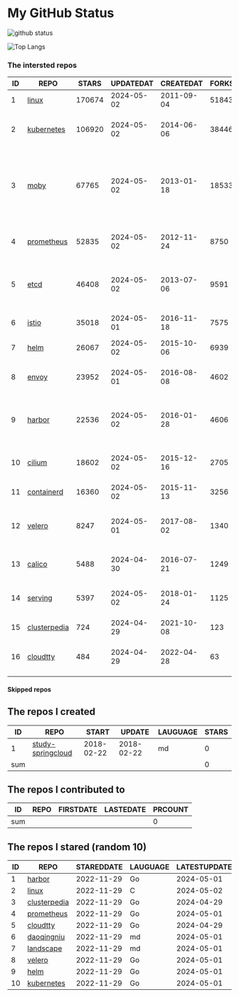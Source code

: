 # My GitHub Status

<img src="https://github-readme-stats-1.yihong0618.vercel.app/api?username=daoqingniu&show_icons=true&&&hide_title=true&count_private=true" alt="github status" />

![Top Langs](https://github-readme-stats-1.yihong0618.vercel.app/api/top-langs/?username=daoqingniu&layout=compact)

<!--START_SECTION:github_repos-->
### The intersted repos
| ID |                              REPO                               | STARS  | UPDATEDAT  | CREATEDAT  | FORKSCOUNT |                                                DESCRIPTIONS                                                |
|----|-----------------------------------------------------------------|--------|------------|------------|------------|------------------------------------------------------------------------------------------------------------|
|  1 | [linux](https://github.com/torvalds/linux)                      | 170674 | 2024-05-02 | 2011-09-04 |      51843 | Linux kernel source tree                                                                                   |
|  2 | [kubernetes](https://github.com/kubernetes/kubernetes)          | 106920 | 2024-05-02 | 2014-06-06 |      38446 | Production-Grade Container Scheduling and Management                                                       |
|  3 | [moby](https://github.com/moby/moby)                            |  67765 | 2024-05-02 | 2013-01-18 |      18533 | The Moby Project - a collaborative project for the container ecosystem to assemble container-based systems |
|  4 | [prometheus](https://github.com/prometheus/prometheus)          |  52835 | 2024-05-02 | 2012-11-24 |       8750 | The Prometheus monitoring system and time series database.                                                 |
|  5 | [etcd](https://github.com/etcd-io/etcd)                         |  46408 | 2024-05-02 | 2013-07-06 |       9591 | Distributed reliable key-value store for the most critical data of a distributed system                    |
|  6 | [istio](https://github.com/istio/istio)                         |  35018 | 2024-05-01 | 2016-11-18 |       7575 | Connect, secure, control, and observe services.                                                            |
|  7 | [helm](https://github.com/helm/helm)                            |  26067 | 2024-05-02 | 2015-10-06 |       6939 | The Kubernetes Package Manager                                                                             |
|  8 | [envoy](https://github.com/envoyproxy/envoy)                    |  23952 | 2024-05-01 | 2016-08-08 |       4602 | Cloud-native high-performance edge/middle/service proxy                                                    |
|  9 | [harbor](https://github.com/goharbor/harbor)                    |  22536 | 2024-05-02 | 2016-01-28 |       4606 | An open source trusted cloud native registry project that stores, signs, and scans content.                |
| 10 | [cilium](https://github.com/cilium/cilium)                      |  18602 | 2024-05-02 | 2015-12-16 |       2705 | eBPF-based Networking, Security, and Observability                                                         |
| 11 | [containerd](https://github.com/containerd/containerd)          |  16360 | 2024-05-02 | 2015-11-13 |       3256 | An open and reliable container runtime                                                                     |
| 12 | [velero](https://github.com/vmware-tanzu/velero)                |   8247 | 2024-05-01 | 2017-08-02 |       1340 | Backup and migrate Kubernetes applications and their persistent volumes                                    |
| 13 | [calico](https://github.com/projectcalico/calico)               |   5488 | 2024-04-30 | 2016-07-21 |       1249 | Cloud native networking and network security                                                               |
| 14 | [serving](https://github.com/knative/serving)                   |   5397 | 2024-05-02 | 2018-01-24 |       1125 | Kubernetes-based, scale-to-zero, request-driven compute                                                    |
| 15 | [clusterpedia](https://github.com/clusterpedia-io/clusterpedia) |    724 | 2024-04-29 | 2021-10-08 |        123 | The Encyclopedia of Kubernetes clusters                                                                    |
| 16 | [cloudtty](https://github.com/cloudtty/cloudtty)                |    484 | 2024-04-29 | 2022-04-28 |         63 | A Friendly Kubernetes CloudShell (Web Terminal) !                                                          |



#### Skipped repos
<!--END_SECTION:github_repos-->

<!--START_SECTION:my_github-->
## The repos I created
| ID  |                                 REPO                                 |   START    |   UPDATE   | LAUGUAGE | STARS |
|-----|----------------------------------------------------------------------|------------|------------|----------|-------|
|   1 | [study-springcloud](https://github.com/daoqingniu/study-springcloud) | 2018-02-22 | 2018-02-22 | md       |     0 |
| sum |                                                                      |            |            |          |     0 |

## The repos I contributed to
| ID  | REPO | FIRSTDATE | LASTEDATE | PRCOUNT |
|-----|------|-----------|-----------|---------|
| sum |      |           |           |       0 |

## The repos I stared (random 10)
| ID |                              REPO                               | STAREDDATE | LAUGUAGE | LATESTUPDATE |
|----|-----------------------------------------------------------------|------------|----------|--------------|
|  1 | [harbor](https://github.com/goharbor/harbor)                    | 2022-11-29 | Go       | 2024-05-01   |
|  2 | [linux](https://github.com/torvalds/linux)                      | 2022-11-29 | C        | 2024-05-02   |
|  3 | [clusterpedia](https://github.com/clusterpedia-io/clusterpedia) | 2022-11-29 | Go       | 2024-04-29   |
|  4 | [prometheus](https://github.com/prometheus/prometheus)          | 2022-11-29 | Go       | 2024-05-01   |
|  5 | [cloudtty](https://github.com/cloudtty/cloudtty)                | 2022-11-29 | Go       | 2024-04-29   |
|  6 | [daoqingniu](https://github.com/daoqingniu/daoqingniu)          | 2022-11-29 | md       | 2024-05-01   |
|  7 | [landscape](https://github.com/cncf/landscape)                  | 2022-11-29 | md       | 2024-05-01   |
|  8 | [velero](https://github.com/vmware-tanzu/velero)                | 2022-11-29 | Go       | 2024-05-01   |
|  9 | [helm](https://github.com/helm/helm)                            | 2022-11-29 | Go       | 2024-05-01   |
| 10 | [kubernetes](https://github.com/kubernetes/kubernetes)          | 2022-11-29 | Go       | 2024-05-01   |

<!--END_SECTION:my_github-->
